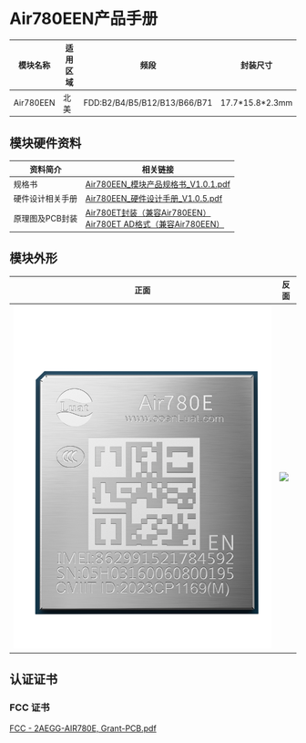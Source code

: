 # Air780EEN产品手册

| 模块名称  | 适用区域 | 频段                         | 封装尺寸          |
| --------- | -------- | ---------------------------- | ----------------- |
| Air780EEN | 北美     | FDD:B2/B4/B5/B12/B13/B66/B71 | 17.7\*15.8\*2.3mm |

## 模块硬件资料

| 资料简介         | 相关链接                                                                                                                                                                                                                                                                                       |
| ---------------- | ---------------------------------------------------------------------------------------------------------------------------------------------------------------------------------------------------------------------------------------------------------------------------------------------- |
| 规格书           | [Air780EEN_模块产品规格书_V1.0.1.pdf](https://cdn.openluat-luatcommunity.openluat.com/attachment/20240709115153725_Air780EEN_%E6%A8%A1%E5%9D%97%E4%BA%A7%E5%93%81%E8%A7%84%E6%A0%BC%E4%B9%A6_V1.0.1.pdf)                                                                                          |
| 硬件设计相关手册 | [Air780EEN_硬件设计手册_V1.0.5.pdf](https://cdn.openluat-luatcommunity.openluat.com/attachment/20240923095334396_Air780EEN_%E7%A1%AC%E4%BB%B6%E8%AE%BE%E8%AE%A1%E6%89%8B%E5%86%8C_V1.0.5.pdf)                                                                                                     |
| 原理图及PCB封装  | [Air780ET封装（兼容Air780EEN）](https://cdn.openluat-luatcommunity.openluat.com/attachment/20231201161306641_Air780ET&L%E5%B0%81%E8%A3%85.7z)<br />[Air780ET AD格式（兼容Air780EEN）](https://cdn.openluat-luatcommunity.openluat.com/attachment/20231205101545667_780ET&L_AD%E6%A0%BC%E5%BC%8F.zip) |

## 模块外形

| 正面                    | 反面                          |
| ----------------------- | ----------------------------- |
| ![](./image/780EEN.png) | ![](./image/780E系列反面.png) |

## 认证证书

### FCC 证书

[FCC - 2AEGG-AIR780E, Grant-PCB.pdf](https://cdn.openluat-luatcommunity.openluat.com/attachment/20240603142151984_FCC%C2%A0-%C2%A02AEGG-AIR780E,%C2%A0Grant-PCB.pdf)
